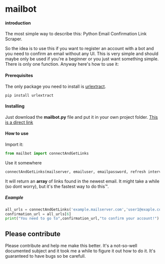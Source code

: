 # mailbot
#### introduction
The most simple way to describe this: Python Email Confirmation Link Scraper.

So the idea is to use this if you want to register an account with a bot and you need to confirm an email without any UI. This is very simple and should maybe only be used if you're a beginner or you just want something simple. There is only one function. Anyway here's how to use it:
#### Prerequisites
The only package you need to install is [urlextract](https://pypi.org/project/urlextract/).
```
pip install urlextract
```
#### Installing
Just download the **mailbot.py** file and put it in your own project folder.
[This is a direct link](https://github.com/drstuggels/mailbot/blob/master/mailbot.py)
#### How to use
Import it:
```python
from mailbot import connectAndGetLinks
```
Use it somewhere
```python
connectAndGetLinks(mailserver, emailuser, emailpassword, refresh interval)
```
It will return an **array** of links found in the newest email. It might take a while (so dont worry), but it's the fastest way to do this™.
##### Example
```python
all_urls = connectAndGetLinks('example.mailserver.com','user1@exaple.com','password123', 5)
confirmation_url = all_urls[6]
print("You need to go to",confirmation_url,"to confirm your account!")
```
## Please contribute
Please contribute and help me make this better. It's a not-so-well documented subject and it took me a while to figure it out how to do it. It's guaranteed to have bugs so be carefull.
